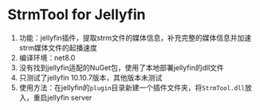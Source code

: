# StrmTool for Jellyfin

1. 功能：jellyfin插件，提取strm文件的媒体信息，补充完整的媒体信息并加速strm媒体文件的起播速度
2. 编译环境：net8.0
3. 没有找到jellyfin适配的NuGet包，使用了本地部署jellyfin的dll文件
4. 只测试了jellyfin 10.10.7版本，其他版本未测试
5. 使用方法：在jellyfin的`plugin`目录新建一个插件文件夹，将`StrmTool.dll`放入，重启jellyfin server
